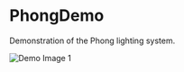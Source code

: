 # PhongDemo
Demonstration of the Phong lighting system.

![Demo Image 1](https://user-images.githubusercontent.com/15223179/29738756-4c88c5b6-89e1-11e7-9568-ed0b5129561f.png)
